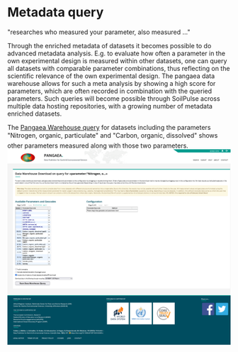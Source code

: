 # Metadata query

"researches who measured your parameter, also measured ..."

Through the enriched metadata of datasets it becomes possible to do advanced metadata analysis.
E.g. to evaluate how often a parameter in the own experimental design is measured within other datasets, one can query all datasets with comparable parameter combinations, thus reflecting on the scientific relevance of the own experimental design.
The pangaea data warehouse allows for such a meta analysis by showing a high score for parameters, which are often recorded in combination with the queried parameters.
Such queries will become possible through SoilPulse across multiple data hosting repositories, with a growing number of metadata enriched datasets.

The [Pangaea Warehouse query](https://www.pangaea.de/?q=parameter%3A%22Nitrogen%2C+organic%2C+particulate%22+and+parameter%3A%22Carbon%2C+organic%2C+dissolved%22) for datasets including the parameters "Nitrogen, organic, particulate" and "Carbon, organic, dissolved" shows other parameters measured along with those two parameters.
![Screenshot of the example Pangaea Warehouse query](assets/metaquery.png)
